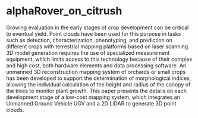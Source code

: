 # alphaRover_on_citrush
Growing evaluation in the early stages of crop development can be critical to eventual yield. Point clouds have been used for this purpose in tasks such as detection, characterization, phenotyping, and prediction on different crops with terrestrial mapping platforms based on laser scanning. 3D model generation requires the use of specialized measurement equipment, which limits access to this technology because of their complex and high cost, both hardware elements and data processing software. An unmanned 3D reconstruction mapping system of orchards or small crops has been developed to support the determination of morphological indices, allowing the individual calculation of the height and radius of the canopy of the trees to monitor plant growth. This paper presents the details on each development stage of a low-cost mapping system, which integrates an Unmanned Ground Vehicle UGV and a 2D LiDAR to generate 3D point clouds.
